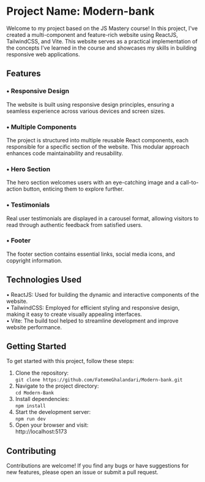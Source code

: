 # Project Name: Modern-bank 
Welcome to my project based on the JS Mastery course! In this project, I've created a multi-component and feature-rich website using ReactJS, TailwindCSS, and Vite. This website serves as a practical implementation of the concepts I've learned in the course and showcases my skills in building responsive web applications.
## Features
### • Responsive Design
The website is built using responsive design principles, ensuring a seamless experience across various devices and screen sizes.  
### • Multiple Components 
The project is structured into multiple reusable React components, each responsible for a specific section of the website. This modular approach enhances code maintainability and reusability.
### • Hero Section
The hero section welcomes users with an eye-catching image and a call-to-action button, enticing them to explore further.
### • Testimonials
Real user testimonials are displayed in a carousel format, allowing visitors to read through authentic feedback from satisfied users.
### • Footer
The footer section contains essential links, social media icons, and copyright information.
## Technologies Used
• ReactJS: Used for building the dynamic and interactive components of the website.  
• TailwindCSS: Employed for efficient styling and responsive design, making it easy to create visually appealing interfaces.  
• Vite: The build tool helped to streamline development and improve website performance.
## Getting Started
To get started with this project, follow these steps:
1. Clone the repository:  
`git clone https://github.com/FatemeGhalandari/Modern-bank.git `  
2. Navigate to the project directory:  
`cd Modern-Bank`  
3. Install dependencies:  
`npm install`  
4. Start the development server:  
`npm run dev`  
5. Open your browser and visit:  
http://localhost:5173
## Contributing
Contributions are welcome! If you find any bugs or have suggestions for new features, please open an issue or submit a pull request.
